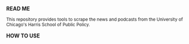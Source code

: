 **READ ME**

<sub>
This repository provides tools to scrape the news and podcasts from the University of Chicago's Harris School of Public Policy.
</sub>

**HOW TO USE**

